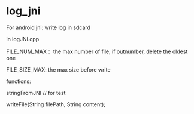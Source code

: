 # log_jni
For android jni: write log in sdcard


in logJNI.cpp

FILE_NUM_MAX： the max number of file, if outnumber, delete the oldest one

FILE_SIZE_MAX: the max size before write


functions:

stringFromJNI  // for test

writeFile(String filePath, String content);
